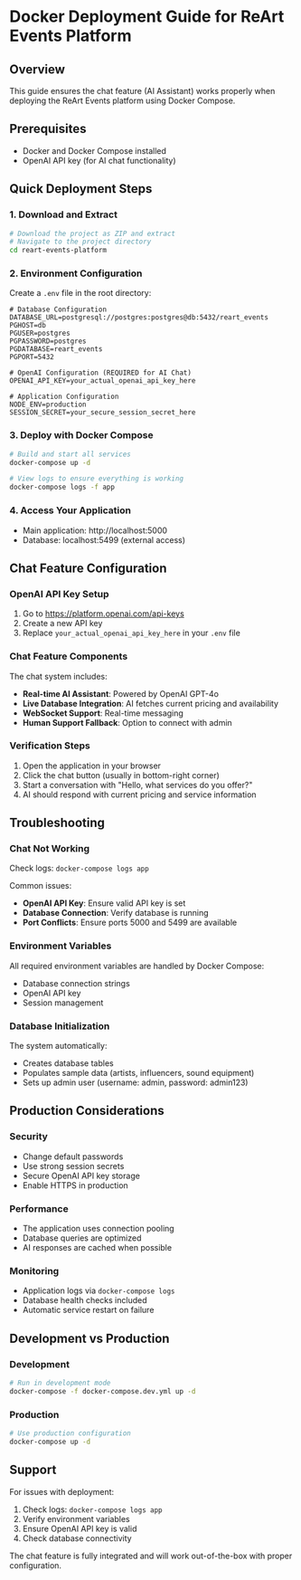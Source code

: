 # Docker Deployment Guide for ReArt Events Platform

## Overview
This guide ensures the chat feature (AI Assistant) works properly when deploying the ReArt Events platform using Docker Compose.

## Prerequisites
- Docker and Docker Compose installed
- OpenAI API key (for AI chat functionality)

## Quick Deployment Steps

### 1. Download and Extract
```bash
# Download the project as ZIP and extract
# Navigate to the project directory
cd reart-events-platform
```

### 2. Environment Configuration
Create a `.env` file in the root directory:

```env
# Database Configuration
DATABASE_URL=postgresql://postgres:postgres@db:5432/reart_events
PGHOST=db
PGUSER=postgres
PGPASSWORD=postgres
PGDATABASE=reart_events
PGPORT=5432

# OpenAI Configuration (REQUIRED for AI Chat)
OPENAI_API_KEY=your_actual_openai_api_key_here

# Application Configuration  
NODE_ENV=production
SESSION_SECRET=your_secure_session_secret_here
```

### 3. Deploy with Docker Compose
```bash
# Build and start all services
docker-compose up -d

# View logs to ensure everything is working
docker-compose logs -f app
```

### 4. Access Your Application
- Main application: http://localhost:5000
- Database: localhost:5499 (external access)

## Chat Feature Configuration

### OpenAI API Key Setup
1. Go to https://platform.openai.com/api-keys
2. Create a new API key
3. Replace `your_actual_openai_api_key_here` in your `.env` file

### Chat Feature Components
The chat system includes:
- **Real-time AI Assistant**: Powered by OpenAI GPT-4o
- **Live Database Integration**: AI fetches current pricing and availability
- **WebSocket Support**: Real-time messaging
- **Human Support Fallback**: Option to connect with admin

### Verification Steps
1. Open the application in your browser
2. Click the chat button (usually in bottom-right corner)
3. Start a conversation with "Hello, what services do you offer?"
4. AI should respond with current pricing and service information

## Troubleshooting

### Chat Not Working
Check logs: `docker-compose logs app`

Common issues:
- **OpenAI API Key**: Ensure valid API key is set
- **Database Connection**: Verify database is running
- **Port Conflicts**: Ensure ports 5000 and 5499 are available

### Environment Variables
All required environment variables are handled by Docker Compose:
- Database connection strings
- OpenAI API key
- Session management

### Database Initialization
The system automatically:
- Creates database tables
- Populates sample data (artists, influencers, sound equipment)
- Sets up admin user (username: admin, password: admin123)

## Production Considerations

### Security
- Change default passwords
- Use strong session secrets
- Secure OpenAI API key storage
- Enable HTTPS in production

### Performance
- The application uses connection pooling
- Database queries are optimized
- AI responses are cached when possible

### Monitoring
- Application logs via `docker-compose logs`
- Database health checks included
- Automatic service restart on failure

## Development vs Production

### Development
```bash
# Run in development mode
docker-compose -f docker-compose.dev.yml up -d
```

### Production
```bash
# Use production configuration
docker-compose up -d
```

## Support
For issues with deployment:
1. Check logs: `docker-compose logs app`
2. Verify environment variables
3. Ensure OpenAI API key is valid
4. Check database connectivity

The chat feature is fully integrated and will work out-of-the-box with proper configuration.